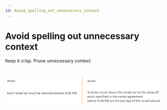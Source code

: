 ```yaml
---
id: Avoid_spelling_out_unnecessary_context
---
```


# Avoid spelling out unnecessary context

Keep it crisp. Prune unnecessary context:

 

![](./assets/f25713bc-f9ea-4fbf-a1f8-fb9da2080f4c.png)

 